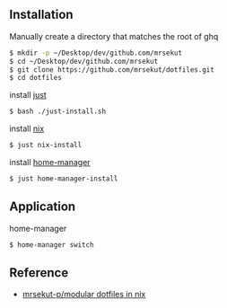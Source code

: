 ## Installation

Manually create a directory that matches the root of ghq
```bash
$ mkdir -p ~/Desktop/dev/github.com/mrsekut
$ cd ~/Desktop/dev/github.com/mrsekut
$ git clone https://github.com/mrsekut/dotfiles.git
$ cd dotfiles
```

install [just](https://github.com/casey/just)
```bash
$ bash ./just-install.sh
```

install [nix](https://github.com/NixOS/nix)
```bash
$ just nix-install
```

install [home-manager](https://github.com/nix-community/home-manager)
```bash
$ just home-manager-install
```

## Application
home-manager
```bash
$ home-manager switch
```


## Reference

- [mrsekut-p/modular dotfiles in nix](https://scrapbox.io/mrsekut-p/modular_dotfiles_in_nix)
